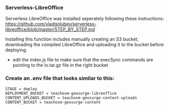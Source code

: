 ### Serverless-LibreOffice

Serverless LibreOffice was installed seperately following these instructions: https://github.com/vladgolubev/serverless-libreoffice/blob/master/STEP_BY_STEP.md

Installing this function includes manually creating an S3 bucket, downloading the compiled LibreOffice and uploading it to the bucket before deploying.

- edit the index.js file to make sure that the execSync commands are pointing to the lo.tar.gz file in the right bucket

### Create an .env file that looks similar to this:

```
STAGE = deploy
DEPLOYMENT_BUCKET = teachosm-geosurge-libreoffice
CONTENT_UPLOADS_BUCKET = teachosm-geosurge-content-uploads
CONTENT_BUCKET = teachosm-geosurge-content
```



